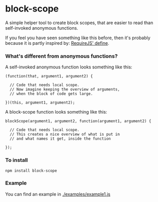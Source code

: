 # block-scope

A simple helper tool to create block scopes, that are easier to read than self-invoked anonymous functions.

If you feel you have seen something like this before, then it's probably because it is partly inspired by: [RequireJS' define](http://requirejs.org/docs/api.html#define).

### What's different from anonymous functions?

A self-invoked anonymous function looks something like this:
```
(function(that, argument1, argument2) {

  // Code that needs local scope.
  // Now imagine keeping the overview of arguments,
  // when the block of code gets large.

})(this, argument1, argument2);
```

A block-scope function looks something like this:
```
blockScope(argument1, argument2, function(argument1, argument2) {

  // Code that needs local scope.
  // This creates a nice overview of what is put in
  // and what names it get, inside the function

});
```

### To install

	npm install block-scope

### Example

You can find an example in [./examples/example1.js](./examples/example1.js)
